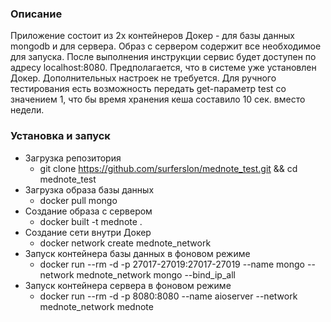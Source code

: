 ### Описание
Приложение состоит из 2х контейнеров Докер - для базы данных mongodb и для сервера.
Образ с сервером содержит все необходимое для запуска. После выполнения инструкции сервис будет доступен по адресу localhost:8080.
Предполагается, что в системе уже установлен Докер.
Дополнительных настроек не требуется.
Для ручного тестирования есть возможность передать get-параметр test со значением 1, что бы время хранения кеша составило 10 сек. вместо недели.


### Установка и запуск
- Загрузка репозитория
    - git clone https://github.com/surferslon/mednote_test.git && cd mednote_test
- Загрузка образа базы данных
    - docker pull mongo
- Создание образа с сервером
    - docker built -t mednote .
- Создание сети внутри Докер
    - docker network create mednote_network
- Запуск контейнера базы данных в фоновом режиме
    - docker run --rm -d -p 27017-27019:27017-27019 --name mongo --network mednote_network mongo --bind_ip_all
- Запуск контейнера сервера в фоновом режиме
    - docker run --rm -d -p 8080:8080 --name aioserver --network mednote_network mednote

